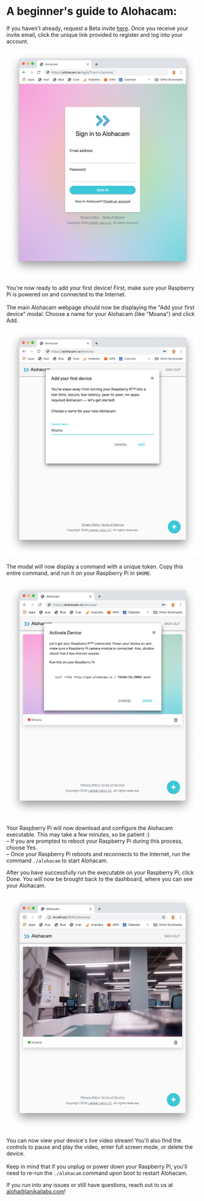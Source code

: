 # A beginner's guide to Alohacam:

If you haven't already, request a Beta invite [here](https://lanikailabs.com/alohacam). Once you receive your invite email, click the unique link provided to register and log into your account. 

![1](images/1.png)

You're now ready to add your first device! First, make sure your Raspberry Pi is powered on and connected to the Internet. <br> 
<br>
The main Alohacam webpage should now be displaying the "Add your first device" modal. Choose a name for your Alohacam (like "Moana") and click Add.

![2](images/2.png)
 
The modal will now display a command with a unique token. Copy this entire command, and run it on your Raspberry Pi in `$HOME`.

![3](images/3.png)

Your Raspberry Pi will now download and configure the Alohacam executable. This may take a few minutes, so be patient :)
    <br> – If you are prompted to reboot your Raspberry Pi during this process, choose Yes. 
    <br> – Once your Raspberry Pi reboots and reconnects to the Internet, run the command `./alohacam` to start Alohacam. 
    
After you have successfully run the executable on your Raspberry Pi, click Done. You will now be brought back to the dashboard, where you can see your Alohacam. 

![6](images/6.png)

You can now view your device's live video stream! You'll also find the controls to pause and play the video, enter full screen mode, or delete the device.
<br> 
<br> 
Keep in mind that if you unplug or power down your Raspberry Pi, you'll need to re-run the `./alohacam` command upon boot to restart Alohacam. 

If you run into any issues or still have questions, reach out to us at aloha@lanikailabs.com! 
